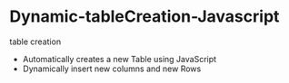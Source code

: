 # Dynamic-tableCreation-Javascript
table creation
* Automatically creates a new Table using JavaScript
* Dynamically insert new columns and new Rows 
